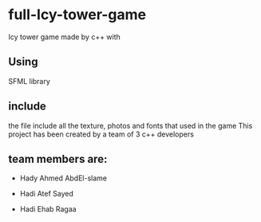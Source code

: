 # full-Icy-tower-game
Icy tower game made by c++ with 
## Using
SFML library
## include
the file include all the texture, photos and fonts that used in the game 
This project has been created by a team of 3 c++ developers 
## team members are:
* Hady Ahmed AbdEl-slame

* Hadi Atef Sayed

* Hadi Ehab Ragaa
